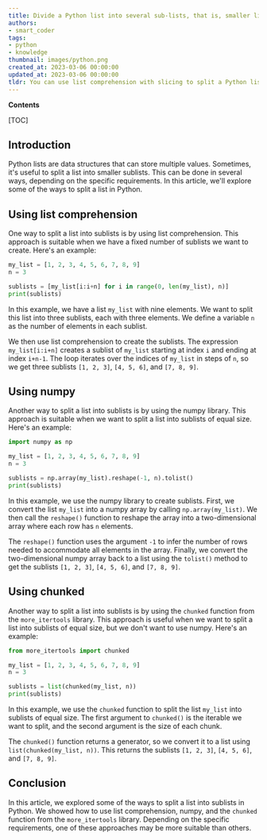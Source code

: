 ```yaml
---
title: Divide a Python list into several sub-lists, that is, smaller lists
authors:
- smart_coder
tags:
- python
- knowledge
thumbnail: images/python.png
created_at: 2023-03-06 00:00:00
updated_at: 2023-03-06 00:00:00
tldr: You can use list comprehension with slicing to split a Python list into smaller sublists.
---
```


**Contents**

[TOC]

## Introduction
Python lists are data structures that can store multiple values. Sometimes, it's useful to split a list into smaller sublists. This can be done in several ways, depending on the specific requirements. In this article, we'll explore some of the ways to split a list in Python.

## Using list comprehension
One way to split a list into sublists is by using list comprehension. This approach is suitable when we have a fixed number of sublists we want to create. Here's an example:

```python
my_list = [1, 2, 3, 4, 5, 6, 7, 8, 9]
n = 3

sublists = [my_list[i:i+n] for i in range(0, len(my_list), n)]
print(sublists)
```

In this example, we have a list `my_list` with nine elements. We want to split this list into three sublists, each with three elements. We define a variable `n` as the number of elements in each sublist. 

We then use list comprehension to create the sublists. The expression `my_list[i:i+n]` creates a sublist of `my_list` starting at index `i` and ending at index `i+n-1`. The loop iterates over the indices of `my_list` in steps of `n`, so we get three sublists `[1, 2, 3]`, `[4, 5, 6]`, and `[7, 8, 9]`.

## Using numpy
Another way to split a list into sublists is by using the numpy library. This approach is suitable when we want to split a list into sublists of equal size. Here's an example:

```python
import numpy as np

my_list = [1, 2, 3, 4, 5, 6, 7, 8, 9]
n = 3

sublists = np.array(my_list).reshape(-1, n).tolist()
print(sublists)
```

In this example, we use the numpy library to create sublists. First, we convert the list `my_list` into a numpy array by calling `np.array(my_list)`. We then call the `reshape()` function to reshape the array into a two-dimensional array where each row has `n` elements. 

The `reshape()` function uses the argument `-1` to infer the number of rows needed to accommodate all elements in the array. Finally, we convert the two-dimensional numpy array back to a list using the `tolist()` method to get the sublists `[1, 2, 3]`, `[4, 5, 6]`, and `[7, 8, 9]`.

## Using chunked
Another way to split a list into sublists is by using the `chunked` function from the `more_itertools` library. This approach is useful when we want to split a list into sublists of equal size, but we don't want to use numpy. Here's an example:

```python
from more_itertools import chunked

my_list = [1, 2, 3, 4, 5, 6, 7, 8, 9]
n = 3

sublists = list(chunked(my_list, n))
print(sublists)
```

In this example, we use the `chunked` function to split the list `my_list` into sublists of equal size. The first argument to `chunked()` is the iterable we want to split, and the second argument is the size of each chunk.

The `chunked()` function returns a generator, so we convert it to a list using `list(chunked(my_list, n))`. This returns the sublists `[1, 2, 3]`, `[4, 5, 6]`, and `[7, 8, 9]`.

## Conclusion
In this article, we explored some of the ways to split a list into sublists in Python. We showed how to use list comprehension, numpy, and the `chunked` function from the `more_itertools` library. Depending on the specific requirements, one of these approaches may be more suitable than others.
